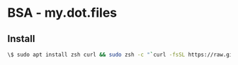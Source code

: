 # BSA - my.dot.files

## Install

```bash
\$ sudo apt install zsh curl && sudo zsh -c "`curl -fsSL https://raw.githubusercontent.com/brunosantanaa/my-dot-files/main/install.sh`"
```
